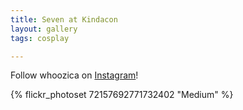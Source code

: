 ```yaml
---
title: Seven at Kindacon
layout: gallery
tags: cosplay

---
```


Follow whoozica on [Instagram](https://www.instagram.com/whoozica)!

{% flickr_photoset 72157692771732402 "Medium" %}